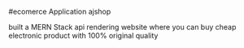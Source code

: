#ecomerce Application ajshop

built a MERN Stack api rendering website
where you can buy cheap electronic product with 100% original quality
